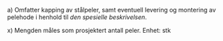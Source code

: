 a) Omfatter kapping av stålpeler, samt eventuell levering og montering av pelehode i henhold til *den spesielle beskrivelsen*.

x) Mengden måles som prosjektert antall peler. Enhet: stk


